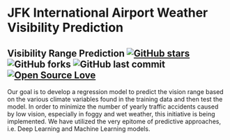 # JFK International Airport Weather Visibility Prediction

## Visibility Range Prediction [![GitHub stars](https://img.shields.io/github/stars/AkshatRastogi-1nC0re/NOAA_JKF_Airport_Weather_Visibility_Prediction?style=social)](https://github.com/login?return_to=%2FAkshatRastogi-1nC0re%NOAA_JKF_Airport_Weather_Visibility_Prediction) ![GitHub forks](https://img.shields.io/github/forks/AkshatRastogi-1nC0re/NOAA_JKF_Airport_Weather_Visibility_Prediction?style=social) ![GitHub last commit](https://img.shields.io/github/last-commit/AkshatRastogi-1nC0re/NOAA_JKF_Airport_Weather_Visibility_Prediction) [![Open Source Love](https://badges.frapsoft.com/os/v2/open-source.svg?v=103)](https://github.com//AkshatRastogi-1nC0re/NOAA_JKF_Airport_Weather_Visibility_Prediction)

Our goal is to develop a regression model to predict the vision range based on the various climate variables found in the training data and then test the model. In order to minimize the number of yearly traffic accidents caused by low vision, especially in foggy and wet weather, this initiative is being implemented. We have utilized the very epitome of predictive approaches, i.e. Deep Learning and Machine Learning models.
